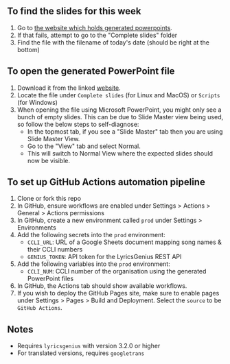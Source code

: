 ## To find the slides for this week
1. Go to [the website which holds generated powerpoints](https://pangwuu.github.io/smallPowerpointMaker/).
2. If that fails, attempt to go to the "Complete slides" folder
3. Find the file with the filename of today's date (should be right at the bottom)

## To open the generated PowerPoint file
1. Download it from the linked [website](https://pangwuu.github.io/smallPowerpointMaker/).
2. Locate the file under `Complete slides` (for Linux and MacOS) or `Scripts` (for Windows)
3. When opening the file using Microsoft PowerPoint, you might only see a bunch of empty slides. This can be due to Slide Master view being used, so follow the below steps to self-diagnose:
   - In the topmost tab, if you see a "Slide Master" tab then you are using Slide Master View.
   - Go to the "View" tab and select Normal.
   - This will switch to Normal View where the expected slides should now be visible.

## To set up GitHub Actions automation pipeline
1. Clone or fork this repo
2. In GitHub, ensure workflows are enabled under Settings > Actions > General > Actions permissions
2. In GitHub, create a new environment called `prod` under Settings > Environments
3. Add the following secrets into the `prod` environment:
   - `CCLI_URL`: URL of a Google Sheets document mapping song names & their CCLI numbers
   - `GENIUS_TOKEN`: API token for the LyricsGenius REST API
4. Add the following variables into the `prod` environment:
   - `CCLI_NUM`: CCLI number of the organisation using the generated PowerPoint files
5. In GitHub, the Actions tab should show available workflows.
6. If you wish to deploy the GitHub Pages site, make sure to enable pages under Settings > Pages > Build and Deployment. Select the `source` to be `GitHub Actions`.

## Notes
- Requires `lyricsgenius` with version 3.2.0 or higher
- For translated versions, requires `googletrans`

